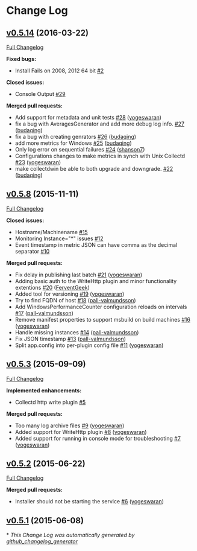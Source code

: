 # Change Log

## [v0.5.14](https://github.com/bloomberg/collectdwin/tree/v0.5.14) (2016-03-22)
[Full Changelog](https://github.com/bloomberg/collectdwin/compare/v0.5.8...v0.5.14)

**Fixed bugs:**

- Install Fails on 2008, 2012 64 bit [\#2](https://github.com/bloomberg/collectdwin/issues/2)

**Closed issues:**

- Console Output [\#29](https://github.com/bloomberg/collectdwin/issues/29)

**Merged pull requests:**

- Add support for metadata and unit tests [\#28](https://github.com/bloomberg/collectdwin/pull/28) ([yogeswaran](https://github.com/yogeswaran))
- fix a bug with AveragesGenerator and add more debug log info. [\#27](https://github.com/bloomberg/collectdwin/pull/27) ([budaqing](https://github.com/budaqing))
- fix a bug with creating genrators [\#26](https://github.com/bloomberg/collectdwin/pull/26) ([budaqing](https://github.com/budaqing))
- add more metrics for Windows [\#25](https://github.com/bloomberg/collectdwin/pull/25) ([budaqing](https://github.com/budaqing))
- Only log error on sequential failures [\#24](https://github.com/bloomberg/collectdwin/pull/24) ([shanson7](https://github.com/shanson7))
- Configurations changes to make metrics in synch with Unix Collectd [\#23](https://github.com/bloomberg/collectdwin/pull/23) ([yogeswaran](https://github.com/yogeswaran))
- make collectdwin be able to both upgrade and downgrade. [\#22](https://github.com/bloomberg/collectdwin/pull/22) ([budaqing](https://github.com/budaqing))

## [v0.5.8](https://github.com/bloomberg/collectdwin/tree/v0.5.8) (2015-11-11)
[Full Changelog](https://github.com/bloomberg/collectdwin/compare/v0.5.3...v0.5.8)

**Closed issues:**

- Hostname/Machinename [\#15](https://github.com/bloomberg/collectdwin/issues/15)
- Monitoring Instance="\*" issues [\#12](https://github.com/bloomberg/collectdwin/issues/12)
- Event timestamp in metric JSON can have comma as the decimal separator [\#10](https://github.com/bloomberg/collectdwin/issues/10)

**Merged pull requests:**

- Fix delay in publishing last batch [\#21](https://github.com/bloomberg/collectdwin/pull/21) ([yogeswaran](https://github.com/yogeswaran))
- Adding basic auth to the WriteHttp plugin and minor functionality extentions [\#20](https://github.com/bloomberg/collectdwin/pull/20) ([FerventGeek](https://github.com/FerventGeek))
- Added tool for versioning [\#19](https://github.com/bloomberg/collectdwin/pull/19) ([yogeswaran](https://github.com/yogeswaran))
- Try to find FQDN of host [\#18](https://github.com/bloomberg/collectdwin/pull/18) ([pall-valmundsson](https://github.com/pall-valmundsson))
- Add WindowsPerformanceCounter configuration reloads on intervals [\#17](https://github.com/bloomberg/collectdwin/pull/17) ([pall-valmundsson](https://github.com/pall-valmundsson))
- Remove manifest properties to support msbuild on build machines [\#16](https://github.com/bloomberg/collectdwin/pull/16) ([yogeswaran](https://github.com/yogeswaran))
- Handle missing instances [\#14](https://github.com/bloomberg/collectdwin/pull/14) ([pall-valmundsson](https://github.com/pall-valmundsson))
- Fix JSON timestamp [\#13](https://github.com/bloomberg/collectdwin/pull/13) ([pall-valmundsson](https://github.com/pall-valmundsson))
- Split app.config into per-plugin config file [\#11](https://github.com/bloomberg/collectdwin/pull/11) ([yogeswaran](https://github.com/yogeswaran))

## [v0.5.3](https://github.com/bloomberg/collectdwin/tree/v0.5.3) (2015-09-09)
[Full Changelog](https://github.com/bloomberg/collectdwin/compare/v0.5.2...v0.5.3)

**Implemented enhancements:**

- Collectd http write plugin [\#5](https://github.com/bloomberg/collectdwin/issues/5)

**Merged pull requests:**

- Too many log archive files [\#9](https://github.com/bloomberg/collectdwin/pull/9) ([yogeswaran](https://github.com/yogeswaran))
- Added support for WriteHttp plugin [\#8](https://github.com/bloomberg/collectdwin/pull/8) ([yogeswaran](https://github.com/yogeswaran))
- Added support for running in console mode for troubleshooting [\#7](https://github.com/bloomberg/collectdwin/pull/7) ([yogeswaran](https://github.com/yogeswaran))

## [v0.5.2](https://github.com/bloomberg/collectdwin/tree/v0.5.2) (2015-06-22)
[Full Changelog](https://github.com/bloomberg/collectdwin/compare/v0.5.1...v0.5.2)

**Merged pull requests:**

- Installer should not be starting the service [\#6](https://github.com/bloomberg/collectdwin/pull/6) ([yogeswaran](https://github.com/yogeswaran))

## [v0.5.1](https://github.com/bloomberg/collectdwin/tree/v0.5.1) (2015-06-08)


\* *This Change Log was automatically generated by [github_changelog_generator](https://github.com/skywinder/Github-Changelog-Generator)*